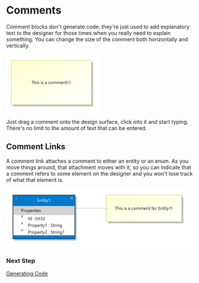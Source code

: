 # Comments

Comment blocks don't generate code; they're just used to add explanatory text to the designer
for those times when you really need to explain something. You can change the size of the
comment both horizontally and vertically.

<img src="images/Comment.jpg">

Just drag a comment onto the design surface, click into it and start typing. There's no limit
to the amount of text that can be entered.

## Comment Links

A comment link attaches a comment to either an entity or an enum. As you move things around,
that attachment moves with it, so you can indicate that a comment refers to some element on
the designer and you won't lose track of what that element is.

<img src="images/CommentConnector.jpg">

### Next Step 
[Generating Code](Templates)

